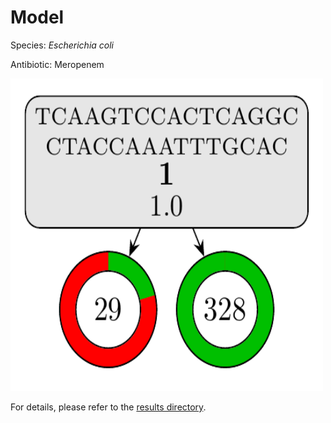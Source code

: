 
# Model

Species: *Escherichia coli*

Antibiotic: Meropenem

<a href="./model.pdf"><img src="./model.png" width=500 height=500 /></a>

For details, please refer to the [results directory](../../../../../results/cart_b/escherichia%20coli/meropenem/repeat_8/).

